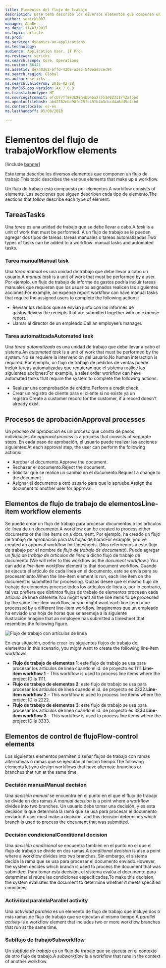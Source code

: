 ```yaml
---
title: Elementos del flujo de trabajo
description: Este tema describe los diversos elementos que componen un flujo de trabajo.
author: sericks007
manager: AnnBe
ms.date: 11/03/2017
ms.topic: article
ms.prod: 
ms.service: dynamics-ax-applications
ms.technology: 
audience: Application User, IT Pro
ms.reviewer: sericks
ms.search.scope: Core, Operations
ms.custom: 56441
ms.assetid: de740262-6ffd-42b9-a325-540eae5cec94
ms.search.region: Global
ms.author: sericks
ms.search.validFrom: 2016-02-28
ms.dyn365.ops.version: AX 7.0.0
ms.translationtype: HT
ms.sourcegitcommit: efcb77ff883b29a4bbaba27551e02311742afbbd
ms.openlocfilehash: abd2782ebe98fd25fc491b4b3cbcd4a6dd5c4cbd
ms.contentlocale: es-es
ms.lasthandoff: 05/08/2018

---
```


# <a name="workflow-elements"></a><span data-ttu-id="b1998-103">Elementos del flujo de trabajo</span><span class="sxs-lookup"><span data-stu-id="b1998-103">Workflow elements</span></span>

[!include [banner](../includes/banner.md)]

<span data-ttu-id="b1998-104">Este tema describe los diversos elementos que componen un flujo de trabajo.</span><span class="sxs-lookup"><span data-stu-id="b1998-104">This topic describes the various elements that make up a workflow.</span></span>

<span data-ttu-id="b1998-105">Un flujo de trabajo está compuesto por elementos.</span><span class="sxs-lookup"><span data-stu-id="b1998-105">A workflow consists of elements.</span></span> <span data-ttu-id="b1998-106">Las secciones que siguen describen cada tipo de elemento.</span><span class="sxs-lookup"><span data-stu-id="b1998-106">The sections that follow describe each type of element.</span></span>

## <a name="tasks"></a><span data-ttu-id="b1998-107">Tareas</span><span class="sxs-lookup"><span data-stu-id="b1998-107">Tasks</span></span>
<span data-ttu-id="b1998-108">Una *tarea* es una unidad de trabajo que se debe llevar a cabo.</span><span class="sxs-lookup"><span data-stu-id="b1998-108">A *task* is a unit of work that must be performed.</span></span> <span data-ttu-id="b1998-109">A un flujo de trabajo se le pueden agregar dos tipos de tareas: tareas manuales o tareas automatizadas.</span><span class="sxs-lookup"><span data-stu-id="b1998-109">Two types of tasks can be added to a workflow: manual tasks and automated tasks.</span></span>

### <a name="manual-task"></a><span data-ttu-id="b1998-110">Tarea manual</span><span class="sxs-lookup"><span data-stu-id="b1998-110">Manual task</span></span>

<span data-ttu-id="b1998-111">Una *tarea manual* es una unidad de trabajo que debe llevar a cabo un usuario.</span><span class="sxs-lookup"><span data-stu-id="b1998-111">A *manual task* is a unit of work that must be performed by a user.</span></span> <span data-ttu-id="b1998-112">Por ejemplo, un flujo de trabajo de informe de gastos podría incluir tareas manuales que requieran que los usuarios asignados realicen las siguientes acciones:</span><span class="sxs-lookup"><span data-stu-id="b1998-112">For example, an expense report workflow can have manual tasks that require the assigned users to complete the following actions:</span></span>

-   <span data-ttu-id="b1998-113">Revisar los recibos que se envían junto con los informes de gastos.</span><span class="sxs-lookup"><span data-stu-id="b1998-113">Review the receipts that are submitted together with an expense report.</span></span>
-   <span data-ttu-id="b1998-114">Llamar al director de un empleado.</span><span class="sxs-lookup"><span data-stu-id="b1998-114">Call an employee's manager.</span></span>

### <a name="automated-task"></a><span data-ttu-id="b1998-115">Tarea automatizada</span><span class="sxs-lookup"><span data-stu-id="b1998-115">Automated task</span></span>

<span data-ttu-id="b1998-116">Una *tarea automatizada* es una unidad de trabajo que debe llevar a cabo el sistema.</span><span class="sxs-lookup"><span data-stu-id="b1998-116">An *automated task* is a unit of work that must be performed by the system.</span></span> <span data-ttu-id="b1998-117">No se requiere la intervención del usuario.</span><span class="sxs-lookup"><span data-stu-id="b1998-117">No human interaction is required.</span></span> <span data-ttu-id="b1998-118">Por ejemplo, un flujo de trabajo de pedidos de ventas puede incluir tareas automatizadas que requieran que el sistema realice las siguientes acciones:</span><span class="sxs-lookup"><span data-stu-id="b1998-118">For example, a sales order workflow can have automated tasks that require the system to complete the following actions:</span></span>

-   <span data-ttu-id="b1998-119">Realizar una comprobación de crédito.</span><span class="sxs-lookup"><span data-stu-id="b1998-119">Perform a credit check.</span></span>
-   <span data-ttu-id="b1998-120">Crear un registro de cliente para el cliente si no existe ya un registro.</span><span class="sxs-lookup"><span data-stu-id="b1998-120">Create a customer record for the customer, if a record doesn't already exist.</span></span>

## <a name="approval-processes"></a><span data-ttu-id="b1998-121">Procesos de aprobación</span><span class="sxs-lookup"><span data-stu-id="b1998-121">Approval processes</span></span>
<span data-ttu-id="b1998-122">Un *proceso de aprobación* es un proceso que consta de pasos individuales.</span><span class="sxs-lookup"><span data-stu-id="b1998-122">An *approval process* is a process that consists of separate steps.</span></span> <span data-ttu-id="b1998-123">En cada paso de aprobación, el usuario puede realizar las acciones siguientes:</span><span class="sxs-lookup"><span data-stu-id="b1998-123">At each approval step, the user can perform the following actions:</span></span>

-   <span data-ttu-id="b1998-124">Aprobar el documento.</span><span class="sxs-lookup"><span data-stu-id="b1998-124">Approve the document.</span></span>
-   <span data-ttu-id="b1998-125">Rechazar el documento.</span><span class="sxs-lookup"><span data-stu-id="b1998-125">Reject the document.</span></span>
-   <span data-ttu-id="b1998-126">Solicitar que se realice un cambio en el documento.</span><span class="sxs-lookup"><span data-stu-id="b1998-126">Request a change to the document.</span></span>
-   <span data-ttu-id="b1998-127">Asignar el documento a otro usuario para que lo apruebe.</span><span class="sxs-lookup"><span data-stu-id="b1998-127">Assign the document to another user for approval.</span></span>

## <a name="line-item-workflow-elements"></a><span data-ttu-id="b1998-128">Elementos de flujo de trabajo de elementos</span><span class="sxs-lookup"><span data-stu-id="b1998-128">Line-item workflow elements</span></span>
<span data-ttu-id="b1998-129">Se puede crear un flujo de trabajo para procesar documentos o los artículos de línea de un documento.</span><span class="sxs-lookup"><span data-stu-id="b1998-129">A workflow can be created to process either documents or the line items on a document.</span></span> <span data-ttu-id="b1998-130">Por ejemplo, ha creado un flujo de trabajo de aprobación para las hojas de horas</span><span class="sxs-lookup"><span data-stu-id="b1998-130">For example, you've created an approval workflow for timesheets.</span></span> <span data-ttu-id="b1998-131">(Nos referiremos a este flujo de trabajo por el nombre de *flujo de trabajo de documento*). Puede agregar un *flujo de trabajo de artículos de línea* a dicho flujo de trabajo de documento.</span><span class="sxs-lookup"><span data-stu-id="b1998-131">(We will refer to this workflow as the *document workflow*.) You can add a *line-item workflow* element to that document workflow.</span></span> <span data-ttu-id="b1998-132">Cuando se ejecuta el artículo de cada línea en el documento, este se envía para su procesamiento.</span><span class="sxs-lookup"><span data-stu-id="b1998-132">When the line-item element is run, each line item on the document is submitted for processing.</span></span> <span data-ttu-id="b1998-133">Quizás desee que el mismo flujo de trabajo de elementos procese todos los artículos de línea o, por lo contrario, tal vez prefiera que distintos flujos de trabajo de elementos procesen cada artículo de línea diferente.</span><span class="sxs-lookup"><span data-stu-id="b1998-133">You might want all the line items to be processed by the same line-item workflow, or you might want each line item to be processed by a different line-item workflow.</span></span> <span data-ttu-id="b1998-134">Imaginemos que un empleado ha enviado una hoja de horas que se asemeja a la siguiente ilustración.</span><span class="sxs-lookup"><span data-stu-id="b1998-134">Imagine that an employee has submitted a timesheet that resembles the following figure.</span></span>

![Flujo de trabajo con artículos de línea](./media/workflow_lineitemworkflow.gif) 

<span data-ttu-id="b1998-136">En esta situación, podría crear los siguientes flujos de trabajo de elementos:</span><span class="sxs-lookup"><span data-stu-id="b1998-136">In this scenario, you might want to create the following line-item workflows:</span></span>

-   <span data-ttu-id="b1998-137">**Flujo de trabajo de elementos 1**: este flujo de trabajo se usa para procesar los artículos de línea cuando el id. de proyecto es 1111.</span><span class="sxs-lookup"><span data-stu-id="b1998-137">**Line-item workflow 1** – This workflow is used to process line items where the project ID is 1111.</span></span>
-   <span data-ttu-id="b1998-138">**Flujo de trabajo de elementos 2**: este flujo de trabajo se usa para procesar los artículos de línea cuando el id. de proyecto es 2222.</span><span class="sxs-lookup"><span data-stu-id="b1998-138">**Line-item workflow 2** – This workflow is used to process line items where the project ID is 2222.</span></span>
-   <span data-ttu-id="b1998-139">**Flujo de trabajo de elementos 3**: este flujo de trabajo se usa para procesar los artículos de línea cuando el id. de proyecto es 3333.</span><span class="sxs-lookup"><span data-stu-id="b1998-139">**Line-item workflow 3** – This workflow is used to process line items where the project ID is 3333.</span></span>

## <a name="flow-control-elements"></a><span data-ttu-id="b1998-140">Elementos de control de flujo</span><span class="sxs-lookup"><span data-stu-id="b1998-140">Flow-control elements</span></span>
<span data-ttu-id="b1998-141">Los siguientes elementos permiten diseñar flujos de trabajo con ramas alternativas o ramas que se ejecutan al mismo tiempo.</span><span class="sxs-lookup"><span data-stu-id="b1998-141">The following elements let you design workflows that have alternate branches or branches that run at the same time.</span></span>

### <a name="manual-decision"></a><span data-ttu-id="b1998-142">Decisión manual</span><span class="sxs-lookup"><span data-stu-id="b1998-142">Manual decision</span></span>

<span data-ttu-id="b1998-143">Una *decisión manual* se encuentra en el punto en el que el flujo de trabajo se divide en dos ramas.</span><span class="sxs-lookup"><span data-stu-id="b1998-143">A *manual decision* is a point where a workflow divides into two branches.</span></span> <span data-ttu-id="b1998-144">Un usuario debe tomar una decisión, y es esta decisión la que determina la rama que se usa para procesar el documento enviado.</span><span class="sxs-lookup"><span data-stu-id="b1998-144">A user must make a decision, and this decision determines which branch is used to process the document that was submitted.</span></span>

### <a name="conditional-decision"></a><span data-ttu-id="b1998-145">Decisión condicional</span><span class="sxs-lookup"><span data-stu-id="b1998-145">Conditional decision</span></span>

<span data-ttu-id="b1998-146">Una *decisión condicional* se encuentra también en el punto en el que el flujo de trabajo se divide en dos ramas.</span><span class="sxs-lookup"><span data-stu-id="b1998-146">A *conditional decision* is also a point where a workflow divides into two branches.</span></span> <span data-ttu-id="b1998-147">Sin embargo, el sistema decide la rama que se usa para procesar el documento enviado.</span><span class="sxs-lookup"><span data-stu-id="b1998-147">However, the system decides which branch is used to process the document that was submitted.</span></span> <span data-ttu-id="b1998-148">Para tomar esta decisión, el sistema evalúa el documento para determinar si reúne las condiciones especificadas.</span><span class="sxs-lookup"><span data-stu-id="b1998-148">To make this decision, the system evaluates the document to determine whether it meets specified conditions.</span></span>

### <a name="parallel-activity"></a><span data-ttu-id="b1998-149">Actividad paralela</span><span class="sxs-lookup"><span data-stu-id="b1998-149">Parallel activity</span></span>

<span data-ttu-id="b1998-150">Una *actividad paralela* es un elemento de flujo de trabajo que incluye dos o más ramas de flujo de trabajo que se ejecutan al mismo tiempo.</span><span class="sxs-lookup"><span data-stu-id="b1998-150">A *parallel activity* is a workflow element that includes two or more workflow branches that run at the same time.</span></span>

### <a name="subworkflow"></a><span data-ttu-id="b1998-151">Subflujo de trabajo</span><span class="sxs-lookup"><span data-stu-id="b1998-151">Subworkflow</span></span>

<span data-ttu-id="b1998-152">Un *subflujo de trabajo* es un flujo de trabajo que se ejecuta en el contexto de otro flujo de trabajo.</span><span class="sxs-lookup"><span data-stu-id="b1998-152">A *subworkflow* is a workflow that runs in the context of another workflow.</span></span>




